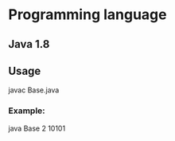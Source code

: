 # Programming language

## Java 1.8

## Usage 
   
   javac Base.java

### Example:   
   
   java Base 2 10101
